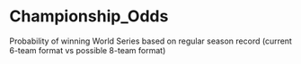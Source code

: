# Championship_Odds
Probability of winning World Series based on regular season record (current 6-team format vs possible 8-team format)
